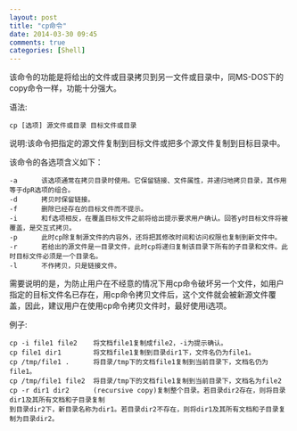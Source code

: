 ```yaml
---
layout: post
title: "cp命令"
date: 2014-03-30 09:45
comments: true
categories: [Shell]
---
```

该命令的功能是将给出的文件或目录拷贝到另一文件或目录中，同MS-DOS下的copy命令一样，功能十分强大。

语法:
```
cp [选项] 源文件或目录 目标文件或目录
```
        
说明:该命令把指定的源文件复制到目标文件或把多个源文件复制到目标目录中。

该命令的各选项含义如下：
```
-a      该选项通常在拷贝目录时使用。它保留链接、文件属性，并递归地拷贝目录，其作用等于dpR选项的组合。
-d      拷贝时保留链接。
-f      删除已经存在的目标文件而不提示。
-i      和f选项相反，在覆盖目标文件之前将给出提示要求用户确认。回答y时目标文件将被覆盖，是交互式拷贝。
-p      此时cp除复制源文件的内容外，还将把其修改时间和访问权限也复制到新文件中。
-r      若给出的源文件是一目录文件，此时cp将递归复制该目录下所有的子目录和文件。此时目标文件必须是一个目录名。
-l      不作拷贝，只是链接文件。
```
需要说明的是，为防止用户在不经意的情况下用cp命令破坏另一个文件，如用户指定的目标文件名已存在，用cp命令拷贝文件后，这个文件就会被新源文件覆盖，因此，建议用户在使用cp命令拷贝文件时，最好使用i选项。

<!--more-->

例子:
```
cp -i file1 file2    将文档file1复制成file2，-i为提示确认。
cp file1 dir1        将文档file1复制到目录dir1下，文件名仍为file1。
cp /tmp/file1 .      将目录/tmp下的文档file1复制到当前目录下，文档名仍为file1。
cp /tmp/file1 file2  将目录/tmp下的文档file1复制到当前目录下，文档名为file2
cp -r dir1 dir2      (recursive copy)复制整个目录。若目录dir2存在，则将目录dir1及其所有文档和子目录复制
到目录dir2下，新目录名称为dir1。若目录dir2不存在，则将dir1及其所有文档和子目录复制为目录dir2。
```